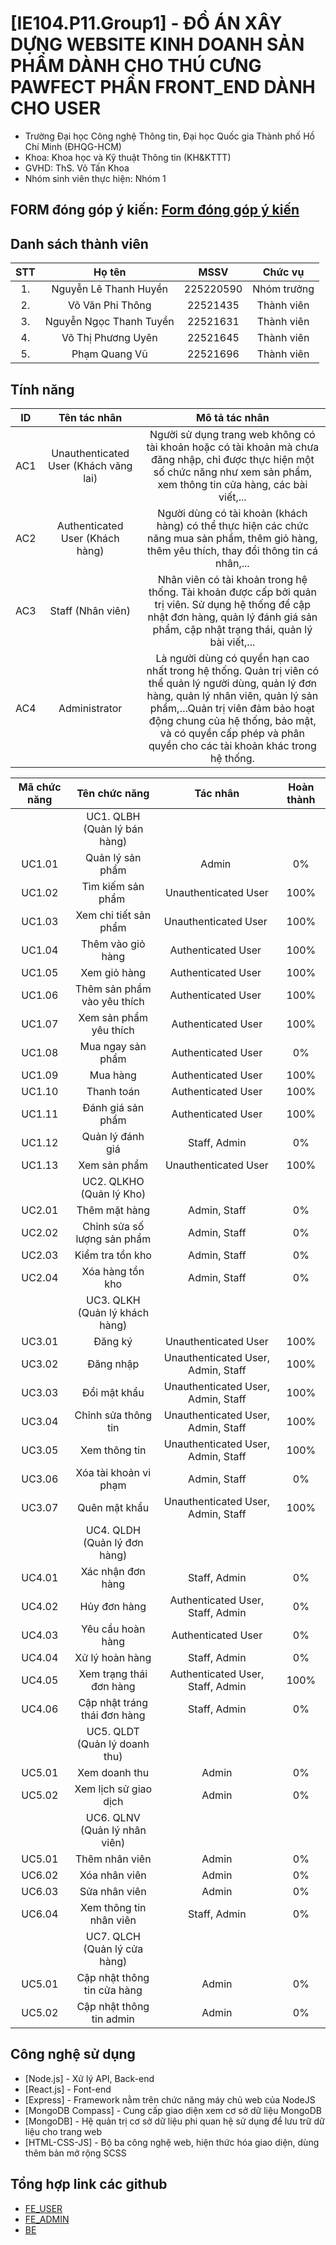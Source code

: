 # [IE104.P11.Group1] - ĐỒ ÁN XÂY DỰNG WEBSITE KINH DOANH SẢN PHẨM DÀNH CHO THÚ CƯNG PAWFECT PHẦN FRONT_END DÀNH CHO USER

* Trường Đại học Công nghệ Thông tin, Đại học Quốc gia Thành phố Hồ Chí Minh (ĐHQG-HCM)
* Khoa: Khoa học và Kỹ thuật Thông tin (KH&KTTT)
* GVHD: ThS. Võ Tấn Khoa
* Nhóm sinh viên thực hiện: Nhóm 1

## FORM đóng góp ý kiến: [Form đóng góp ý kiến](https://forms.gle/VU4rxi5Z8cxpAJTA8)

## Danh sách thành viên
|STT | Họ tên | MSSV|Chức vụ|
|:---:|:-------------:|:-----:|:-----:|
|1. 	| Nguyễn Lê Thanh Huyền | 225220590| Nhóm trưởng |
|2. 	| Võ Văn Phi Thông		| 22521435 | Thành viên |
|3. 	| Nguyễn Ngọc Thanh Tuyền		|	22521631 | Thành viên |
|4.  | Võ Thị Phương Uyên | 22521645 | Thành viên |
|5. 	| Phạm Quang Vũ | 22521696 | Thành viên |

## Tính năng
|ID	|Tên tác nhân |	Mô tả tác nhân|
|:---:|:-------------:|:-----:|
|AC1	|Unauthenticated User (Khách vãng lai) |	Người sử dụng trang web không có tài khoản hoặc có tài khoản mà chưa đăng nhập, chỉ được thực hiện một số chức năng như xem sản phẩm, xem thông tin cửa hàng, các bài viết,...|
|AC2	|Authenticated User (Khách hàng) |	Người dùng có tài khoản (khách hàng) có thể thực hiện các chức năng mua sản phẩm, thêm giỏ hàng, thêm yêu thích, thay đổi thông tin cá nhân,...|
|AC3 |Staff (Nhân viên) | Nhân viên có tài khoản trong hệ thống. Tài khoản được cấp bởi quản trị viên. Sử dụng hệ thống để cập nhật đơn hàng, quản lý đánh giá sản phẩm, cập nhật trạng thái, quản lý bài viết,...|
|AC4 |Administrator | Là người dùng có quyền hạn cao nhất trong hệ thống. Quản trị viên có thể quản lý người dùng, quản lý đơn hàng, quản lý nhân viên, quản lý sản phẩm,…Quản trị viên đảm bảo hoạt động chung của hệ thống, bảo mật, và có quyền cấp phép và phân quyền cho các tài khoản khác trong hệ thống.|

|Mã chức năng	|	Tên chức năng	|	Tác nhân	| Hoàn thành |
|:---:|:-------------:|:-----:|:-----:|
||	UC1. QLBH	(Quản lý bán hàng)					||
|	UC1.01	|	Quản lý sản phẩm	|	Admin 	| 0%|
|	UC1.02	|	Tìm kiếm sản phẩm 	|	Unauthenticated User	| 100%|
|	UC1.03	|	Xem chi tiết sản phẩm	|	Unauthenticated User 	| 100%|
|	UC1.04	|	Thêm vào giỏ hàng	|	Authenticated User 	| 100%|
|	UC1.05	|	Xem giỏ hàng	|	Authenticated User 	| 100%|
|	UC1.06	|	Thêm sản phẩm vào yêu thích	|	Authenticated User 	| 100%|
|	UC1.07	|	Xem sản phẩm yêu thích	|	Authenticated User	| 100%|
|	UC1.08	|	Mua ngay sản phẩm	|	Authenticated User	| 0%|
|	UC1.09	|	Mua hàng	|	Authenticated User	| 100%|
|	UC1.10	|	Thanh toán	|	Authenticated User	| 100%|
|	UC1.11	|	Đánh giá sản phẩm	|	Authenticated User	| 100%|
|	UC1.12	|	Quản lý đánh giá	|	Staff, Admin	| 0%|
|	UC1.13	|	Xem sản phẩm	|	Unauthenticated User	| 100%|
||	UC2. QLKHO	 (Quản lý Kho)					||
  |	UC2.01	|	Thêm mặt hàng	|	Admin, Staff	| 0%|
|	UC2.02	| Chỉnh sửa số lượng sản phẩm	|	Admin, Staff	| 0%|
|	UC2.03	|	Kiểm tra tồn kho	|	Admin, Staff	| 0%|
|	UC2.04	|	Xóa hàng tồn kho	|	Admin, Staff	| 0%|
||	UC3. QLKH (Quản lý khách hàng)					||
|	UC3.01	|	Đăng ký	|	Unauthenticated User	| 100%|
|	UC3.02	|	Đăng nhập	|	Unauthenticated User, Admin, Staff	| 100%|
|	UC3.03	|	Đổi mật khẩu	|	Unauthenticated User, Admin, Staff	| 100%|
|	UC3.04	|	Chỉnh sửa thông tin	|	Unauthenticated User, Admin, Staff	| 100%|
|	UC3.05	|	Xem thông tin	|	Unauthenticated User, Admin, Staff	| 100%|
|	UC3.06	|	Xóa tài khoản vi phạm	|	Admin, Staff	| 0%|
|	UC3.07	|	Quên mật khẩu	|	Unauthenticated User, Admin, Staff	| 100%|
||	UC4. QLDH (Quản lý đơn hàng)||
|	UC4.01	| Xác nhận đơn hàng	|	Staff, Admin	| 0%|
|	UC4.02	| Hủy đơn hàng	|	Authenticated User, Staff, Admin	| 0%|
|	UC4.03	|	Yêu cầu hoàn hàng	| Authenticated User | 0%|
|	UC4.04	| Xử lý hoàn hàng	|	Staff, Admin	| 0%|
|	UC4.05	|	Xem trạng thái đơn hàng	|	Authenticated User, Staff, Admin	| 100%|
|	UC4.06	|	Cập nhật tráng thái đơn hàng	|	Staff, Admin	| 0%|
||	UC5. QLDT (Quản lý doanh thu)||
|	UC5.01	|	Xem doanh thu	|	Admin	| 0%|
|	UC5.02	|	Xem lịch sử giao dịch |	Admin	| 0%|
||	UC6. QLNV (Quản lý nhân viên)||
|	UC5.01	|	Thêm nhân viên	|	Admin	| 0%|
|	UC6.02	|	Xóa nhân viên |	Admin	| 0%|
|	UC6.03	|	Sửa nhân viên	|	Admin	| 0%|
|	UC6.04	|	Xem thông tin nhân viên |	Staff, Admin	| 0%|
||	UC7. QLCH (Quản lý cửa hàng)||
|	UC5.01	|	Cập nhật thông tin cửa hàng	|	Admin	| 0%|
|	UC5.02	|	Cập nhật thông tin admin |	Admin	| 0%|

## Công nghệ sử dụng
* [Node.js] - Xử lý API, Back-end
* [React.js] - Font-end
* [Express] - Framework nằm trên chức năng máy chủ web của NodeJS
* [MongoDB Compass] - Cung cấp giao diện xem cơ sở dữ liệu MongoDB
* [MongoDB] - Hệ quản trị cơ sở dữ liệu phi quan hệ sử dụng để lưu trữ dữ liệu cho trang web
* [HTML-CSS-JS] - Bộ ba công nghệ web, hiện thức hóa giao diện, dùng thêm bản mở rộng SCSS

  
## Tổng hợp link các github
* [FE_USER](https://github.com/ptvmarch26/setup_react)
* [FE_ADMIN](https://github.com/ThanhTuynn/IE104_FE_Admin)
* [BE](https://github.com/FirstOne2308/Backend_ThuCung)
